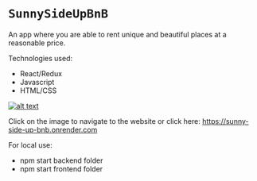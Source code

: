 # `SunnySideUpBnB`

An app where you are able to rent unique and beautiful places at a reasonable price.

Technologies used:

- React/Redux
- Javascript
- HTML/CSS

[![alt text](./airbnb-homepage.png)](https://sunny-side-up-bnb.onrender.com)

Click on the image to navigate to the website or click here: https://sunny-side-up-bnb.onrender.com

For local use:

- npm start backend folder
- npm start frontend folder

